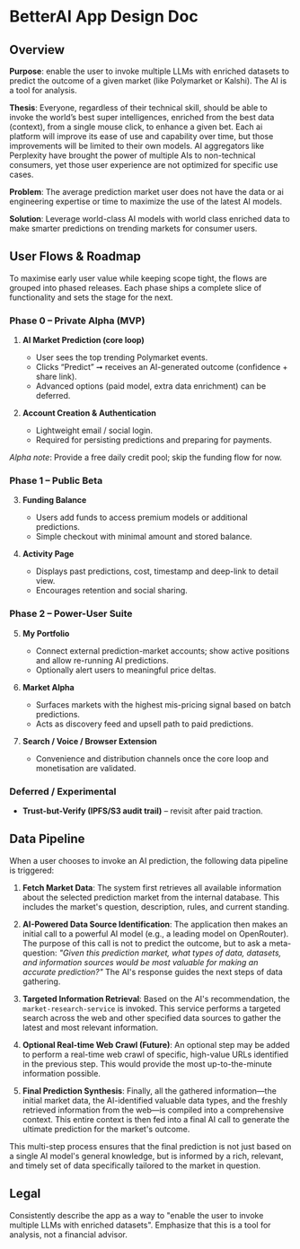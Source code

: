 # BetterAI App Design Doc

## Overview
**Purpose**: enable the user to invoke multiple LLMs with enriched datasets to predict the outcome of a given market (like Polymarket or Kalshi). The AI is a tool for analysis. 

**Thesis**: 
Everyone, regardless of their technical skill, should be able to invoke the world’s best super intelligences, enriched from the best data (context), from a single mouse click, to enhance a given bet.
Each ai platform will improve its ease of use and capability over time, but those improvements will be limited to their own models. AI aggregators like Perplexity have brought the power of multiple AIs to non-technical consumers, yet those user experience are not optimized for specific use cases.

**Problem**:
The average prediction market user does not have the data or ai engineering expertise or time to maximize the use of the latest AI models. 

**Solution**: Leverage world-class AI models with world class enriched data to make smarter predictions on trending markets for consumer users.


## User Flows & Roadmap
To maximise early user value while keeping scope tight, the flows are grouped into phased releases. Each phase ships a complete slice of functionality and sets the stage for the next.

### Phase 0 – Private Alpha (MVP)
1. **AI Market Prediction (core loop)**
   - User sees the top trending Polymarket events.
   - Clicks “Predict” ➞ receives an AI-generated outcome (confidence + share link).
   - Advanced options (paid model, extra data enrichment) can be deferred.

2. **Account Creation & Authentication**
   - Lightweight email / social login.
   - Required for persisting predictions and preparing for payments.

*Alpha note*: Provide a free daily credit pool; skip the funding flow for now.

### Phase 1 – Public Beta
3. **Funding Balance**
   - Users add funds to access premium models or additional predictions.
   - Simple checkout with minimal amount and stored balance.

4. **Activity Page**
   - Displays past predictions, cost, timestamp and deep-link to detail view.
   - Encourages retention and social sharing.

### Phase 2 – Power-User Suite
5. **My Portfolio**
   - Connect external prediction-market accounts; show active positions and allow re-running AI predictions.
   - Optionally alert users to meaningful price deltas.

6. **Market Alpha**
   - Surfaces markets with the highest mis-pricing signal based on batch predictions.
   - Acts as discovery feed and upsell path to paid predictions.

7. **Search / Voice / Browser Extension**
   - Convenience and distribution channels once the core loop and monetisation are validated.

### Deferred / Experimental
- **Trust-but-Verify (IPFS/S3 audit trail)** – revisit after paid traction.

## Data Pipeline

When a user chooses to invoke an AI prediction, the following data pipeline is triggered:

1.  **Fetch Market Data**: The system first retrieves all available information about the selected prediction market from the internal database. This includes the market's question, description, rules, and current standing.

2.  **AI-Powered Data Source Identification**: The application then makes an initial call to a powerful AI model (e.g., a leading model on OpenRouter). The purpose of this call is not to predict the outcome, but to ask a meta-question: *"Given this prediction market, what types of data, datasets, and information sources would be most valuable for making an accurate prediction?"* The AI's response guides the next steps of data gathering.

3.  **Targeted Information Retrieval**: Based on the AI's recommendation, the `market-research-service` is invoked. This service performs a targeted search across the web and other specified data sources to gather the latest and most relevant information.

4.  **Optional Real-time Web Crawl (Future)**: An optional step may be added to perform a real-time web crawl of specific, high-value URLs identified in the previous step. This would provide the most up-to-the-minute information possible.

5.  **Final Prediction Synthesis**: Finally, all the gathered information—the initial market data, the AI-identified valuable data types, and the freshly retrieved information from the web—is compiled into a comprehensive context. This entire context is then fed into a final AI call to generate the ultimate prediction for the market's outcome.

This multi-step process ensures that the final prediction is not just based on a single AI model's general knowledge, but is informed by a rich, relevant, and timely set of data specifically tailored to the market in question.

## Legal
Consistently describe the app as a way to "enable the user to invoke multiple LLMs with enriched datasets". Emphasize that this is a tool for analysis, not a financial advisor.